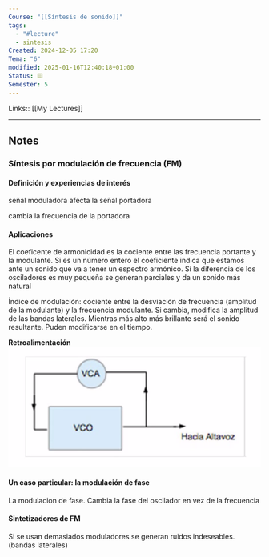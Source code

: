 ```yaml
---
Course: "[[Síntesis de sonido]]"
tags:
  - "#lecture"
  - sintesis
Created: 2024-12-05 17:20
Tema: "6"
modified: 2025-01-16T12:40:18+01:00
Status: 🟨
Semester: 5
---
```

Links:: [[My Lectures]]
___
## Notes

### Síntesis por modulación de frecuencia (FM)



#### Definición y experiencias de interés

señal moduladora afecta la señal portadora

cambia la frecuencia de la portadora

#### Aplicaciones

El coeficente de armonicidad es la cociente entre las frecuencia portante y la modulante. Si es un número entero el coeficiente indica que estamos ante un sonido que va a tener un espectro armónico. Si la diferencia de los osciladores es muy pequeña se generan parciales y da un sonido más natural

Índice de modulación: cociente entre la desviación de frecuencia (amplitud de la modulante) y la frecuencia modulante. Si cambia, modifica la amplitud de las bandas laterales. Mientras más alto más brillante será el sonido resultante. Puden modificarse en el tiempo.

**Retroalimentación**
![](Extras/Images/2024-11-4_18.50.28.png)


#### Un caso particular: la modulación de fase

La modulacion de fase. Cambia la fase del oscilador en vez de la frecuencia

#### Sintetizadores de FM

Si se usan demasiados moduladores se generan ruidos indeseables. (bandas laterales)






